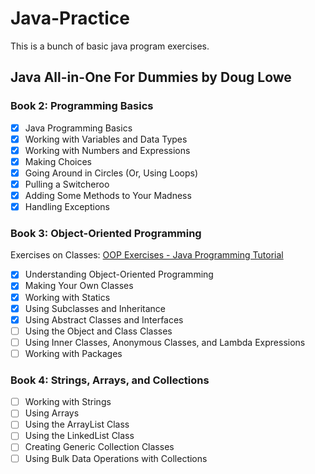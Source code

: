 # Java-Practice

This is a bunch of basic java program exercises.

## Java All-in-One For Dummies by Doug Lowe
### Book 2: Programming Basics

- [x] Java Programming Basics
- [x] Working with Variables and Data Types
- [x] Working with Numbers and Expressions
- [x] Making Choices
- [x] Going Around in Circles (Or, Using Loops)
- [x] Pulling a Switcheroo
- [x] Adding Some Methods to Your Madness
- [x] Handling Exceptions 

### Book 3: Object-Oriented Programming

Exercises on Classes: [OOP Exercises - Java Programming Tutorial](https://www3.ntu.edu.sg/home/ehchua/programming/java/J3f_OOPExercises.html)

- [x] Understanding Object-Oriented Programming 
- [x] Making Your Own Classes
- [x] Working with Statics
- [x] Using Subclasses and Inheritance 
- [X] Using Abstract Classes and Interfaces 
- [ ] Using the Object and Class Classes
- [ ] Using Inner Classes, Anonymous Classes, and Lambda Expressions
- [ ] Working with Packages

### Book 4: Strings, Arrays, and Collections 

- [ ] Working with Strings
- [ ] Using Arrays
- [ ] Using the ArrayList Class
- [ ] Using the LinkedList Class
- [ ] Creating Generic Collection Classes 
- [ ] Using Bulk Data Operations with Collections 
